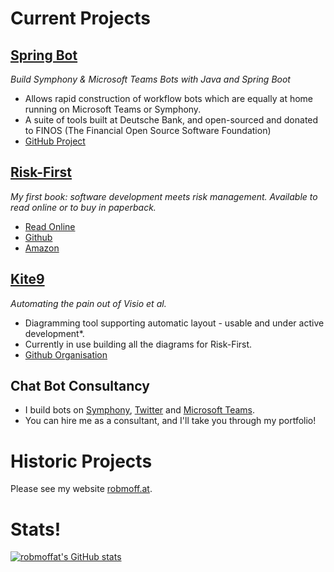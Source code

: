 
# Current Projects

## [Spring Bot](https://springbot.finos.org)

*Build Symphony & Microsoft Teams Bots with Java and Spring Boot* 

 - Allows rapid construction of workflow bots which are equally at home running on Microsoft Teams or Symphony.
 - A suite of tools built at Deutsche Bank, and open-sourced and donated to FINOS (The Financial Open Source Software Foundation)
 - [GitHub Project](https://github.com/finos/spring-bot)

## [Risk-First](http://riskfirst.org)

*My first book: software development meets risk management.  Available to read online or to buy in paperback.*

 - [Read Online](https://riskfirst.org)
 - [Github](https://github.com/risk-first)
 - [Amazon](http://a.co/d/hmpmYl2)

## [Kite9](http://kite9.com)

*Automating the pain out of Visio et al.*

 - Diagramming tool supporting automatic layout - usable and under active development*.
 - Currently in use building all the diagrams for Risk-First.
 - [Github Organisation](https://github.com/kite9-org)

## Chat Bot Consultancy

- I build bots on [Symphony](https://symphony.com), [Twitter](https://twitter.com) and [Microsoft Teams](https://www.microsoft.com/en-GB/microsoft-teams).  
 - You can hire me as a consultant, and I'll take you through my portfolio!

# Historic Projects

Please see my website [robmoff.at](https://robmoff.at).

# Stats!

[![robmoffat's GitHub stats](https://github-readme-stats.vercel.app/api?username=robmoffat&include_all_commits=true&show_icons=true&count_private=true)](https://github.com/anuraghazra/github-readme-stats)



